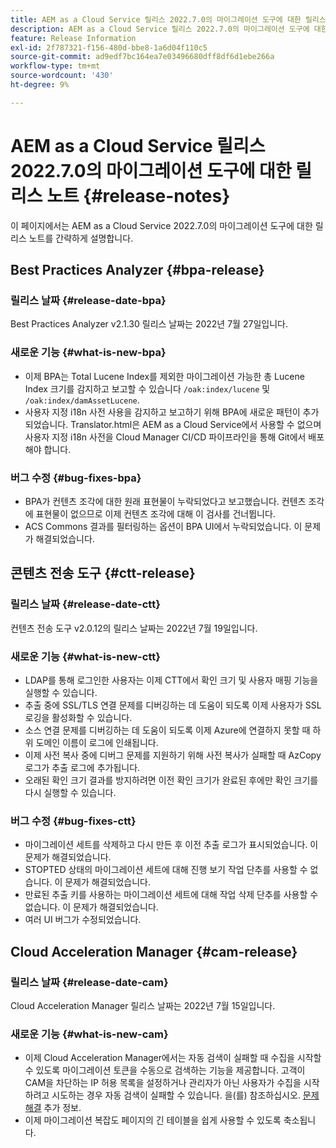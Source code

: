 ```yaml
---
title: AEM as a Cloud Service 릴리스 2022.7.0의 마이그레이션 도구에 대한 릴리스 노트
description: AEM as a Cloud Service 릴리스 2022.7.0의 마이그레이션 도구에 대한 릴리스 노트
feature: Release Information
exl-id: 2f787321-f156-480d-bbe8-1a6d04f110c5
source-git-commit: ad9edf7bc164ea7e03496680dff8df6d1ebe266a
workflow-type: tm+mt
source-wordcount: '430'
ht-degree: 9%

---
```


# AEM as a Cloud Service 릴리스 2022.7.0의 마이그레이션 도구에 대한 릴리스 노트 {#release-notes}

이 페이지에서는 AEM as a Cloud Service 2022.7.0의 마이그레이션 도구에 대한 릴리스 노트를 간략하게 설명합니다.

## Best Practices Analyzer {#bpa-release}

### 릴리스 날짜 {#release-date-bpa}

Best Practices Analyzer v2.1.30 릴리스 날짜는 2022년 7월 27일입니다.

### 새로운 기능 {#what-is-new-bpa}

* 이제 BPA는 Total Lucene Index를 제외한 마이그레이션 가능한 총 Lucene Index 크기를 감지하고 보고할 수 있습니다 `/oak:index/lucene` 및 `/oak:index/damAssetLucene`.
* 사용자 지정 i18n 사전 사용을 감지하고 보고하기 위해 BPA에 새로운 패턴이 추가되었습니다. Translator.html은 AEM as a Cloud Service에서 사용할 수 없으며 사용자 지정 i18n 사전을 Cloud Manager CI/CD 파이프라인을 통해 Git에서 배포해야 합니다.

### 버그 수정 {#bug-fixes-bpa}

* BPA가 컨텐츠 조각에 대한 원래 표현물이 누락되었다고 보고했습니다. 컨텐츠 조각에 표현물이 없으므로 이제 컨텐츠 조각에 대해 이 검사를 건너뜁니다.
* ACS Commons 결과를 필터링하는 옵션이 BPA UI에서 누락되었습니다. 이 문제가 해결되었습니다.

## 콘텐츠 전송 도구 {#ctt-release}

### 릴리스 날짜 {#release-date-ctt}

컨텐츠 전송 도구 v2.0.12의 릴리스 날짜는 2022년 7월 19일입니다.

### 새로운 기능 {#what-is-new-ctt}

* LDAP를 통해 로그인한 사용자는 이제 CTT에서 확인 크기 및 사용자 매핑 기능을 실행할 수 있습니다.
* 추출 중에 SSL/TLS 연결 문제를 디버깅하는 데 도움이 되도록 이제 사용자가 SSL 로깅을 활성화할 수 있습니다.
* 소스 연결 문제를 디버깅하는 데 도움이 되도록 이제 Azure에 연결하지 못할 때 하위 도메인 이름이 로그에 인쇄됩니다.
* 이제 사전 복사 중에 디버그 문제를 지원하기 위해 사전 복사가 실패할 때 AzCopy 로그가 추출 로그에 추가됩니다.
* 오래된 확인 크기 결과를 방지하려면 이전 확인 크기가 완료된 후에만 확인 크기를 다시 실행할 수 있습니다.

### 버그 수정 {#bug-fixes-ctt}

* 마이그레이션 세트를 삭제하고 다시 만든 후 이전 추출 로그가 표시되었습니다. 이 문제가 해결되었습니다.
* STOPTED 상태의 마이그레이션 세트에 대해 진행 보기 작업 단추를 사용할 수 없습니다. 이 문제가 해결되었습니다.
* 만료된 추출 키를 사용하는 마이그레이션 세트에 대해 작업 삭제 단추를 사용할 수 없습니다. 이 문제가 해결되었습니다.
* 여러 UI 버그가 수정되었습니다.

## Cloud Acceleration Manager {#cam-release}

### 릴리스 날짜 {#release-date-cam}

Cloud Acceleration Manager 릴리스 날짜는 2022년 7월 15일입니다.

### 새로운 기능 {#what-is-new-cam}

* 이제 Cloud Acceleration Manager에서는 자동 검색이 실패할 때 수집을 시작할 수 있도록 마이그레이션 토큰을 수동으로 검색하는 기능을 제공합니다. 고객이 CAM을 차단하는 IP 허용 목록을 설정하거나 관리자가 아닌 사용자가 수집을 시작하려고 시도하는 경우 자동 검색이 실패할 수 있습니다. 을(를) 참조하십시오. [문제 해결](/help/journey-migration/content-transfer-tool/using-content-transfer-tool/ingesting-content.md#troubleshooting) 추가 정보.
* 이제 마이그레이션 복잡도 페이지의 긴 테이블을 쉽게 사용할 수 있도록 축소됩니다.
